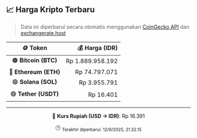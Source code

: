 

<!-- HARGA_KRIPTO -->
## 📈 Harga Kripto Terbaru

> Data ini diperbarui secara otomatis menggunakan [CoinGecko API](https://www.coingecko.com/) dan [exchangerate.host](https://exchangerate.host/)

<div align="center">

| 🪙 Token | 💰 Harga (IDR) |
|:------:|---------------:|
| 🟠 **Bitcoin (BTC)**   | Rp 1.889.958.192 |
| 🔵 **Ethereum (ETH)**  | Rp 74.797.071 |
| 🟣 **Solana (SOL)**    | Rp 3.955.791 |
| 🟢 **Tether (USDT)**   | Rp 16.401 |

---

💱 **Kurs Rupiah (USD → IDR)**: Rp 16.391

🕒 <sub>Terakhir diperbarui: 12/9/2025, 21.32.15</sub>

</div>
<!-- /HARGA_KRIPTO -->